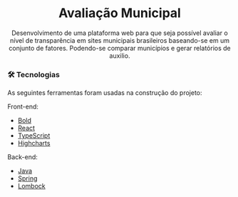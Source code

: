 <h1 align="center">
    Avaliação Municipal
</h1>
<p align="center">Desenvolvimento de uma plataforma web para que seja possível avaliar o nível de transparência em sites municipais brasileiros baseando-se em um conjunto de fatores. Podendo-se comparar municípios e gerar relatórios de auxilio.</p>




### 🛠 Tecnologias

As seguintes ferramentas foram usadas na construção do projeto:

  Front-end:

- [Bold](https://bold.bridge.ufsc.br/pt/)
- [React](https://pt-br.reactjs.org/)
- [TypeScript](https://www.typescriptlang.org/)
- [Highcharts](https://www.highcharts.com/)


 Back-end:
  
 - [Java](https://www.java.com/pt-BR/)
 - [Spring](https://spring.io/)
 - [Lombock](https://projectlombok.org/)
